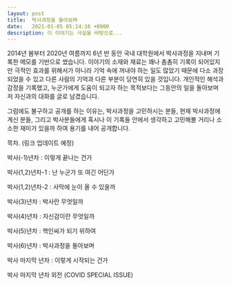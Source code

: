 ```yaml
---
layout: post
title:  박사과정을 돌아보며
date:   2021-01-05 05:14:16 +0900
description: 이 이야기는 사실을 바탕으로...
---
```


<!-- # 박사과정을 돌아보며
### 이 이야기는 사실을 바탕으로 -->

2014년 봄부터 2020년 여름까지 6년 반 동안 국내 대학원에서 박사과정을 지내며 기록한 메모를 기반으로 썼습니다. 이야기의 소재와 재료는 꽤나 촘촘히 기록이 되어있지만 극적인 효과를 위해서가 아니라 기억 속에 꺼내야 하는 일도 많았기 때문에 다소 과장 되었을 수 있고 다른 사람의 기억과 다른 부분이 당연히 있을 것입니다. 개인적인 해석과 감정을 기록했고, 누군가에게 도움이 되고자 하는 목적보다는 그동안의 일을 돌아보며 저 자신과의 대화를 글로 남겼습니다. 

그럼에도 불구하고 공개를 하는 이유는, 박사과정을 고민하시는 분들, 현재 박사과정에 계신 분들, 그리고 박사분들에게 혹시나 이 기록들 안에서 생각하고 고민해볼 거리나 소소한 재미가 있을까 하여 용기를 내어 공개합니다.

목차. (링크 업데이트 예정)

박사(-1)년차 : 이렇게 끝나는 건가

박사(1,2)년차-1 : 난 누군가 또 여긴 어딘가

박사(1,2)년차-2 : 사막에 눈이 올 수 있을까

박사(3)년차 : 박사란 무엇일까

박사(4)년차 : 자신감이란 무엇일까

박사(5)년차 : 핵인싸가 되기 위하여

박사(6)년차 : 박사과정을 돌아보며

박사 마지막 년차 : 이렇게 시작되는 건가 

박사 마지막 년차 외전 (COVID SPECIAL ISSUE)


